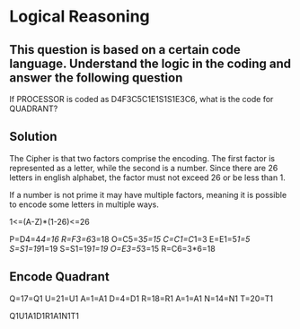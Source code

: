# Logical Reasoning

## This question is based on a certain code language. Understand the logic in the coding and answer the following question

If PROCESSOR is coded as D4F3C5C1E1S1S1E3C6, what is the code for QUADRANT?

## Solution

The Cipher is that two factors comprise the encoding. The first factor is represented as a letter, while the second is a number. Since there are 26 letters in english alphabet, the factor must not exceed 26 or be less than 1.

If a number is not prime it may have multiple factors, meaning it is possible to encode some letters in multiple ways.

1<=(A-Z)*(1-26)<=26

P=D4=4*4=16
R=F3=6*3=18
O=C5=3*5=15
C=C1=C*1=3
E=E1=5*1=5
S=S1=19*1=19
S=S1=19*1=19
O=E3=5*3=15
R=C6=3*6=18

## Encode Quadrant

Q=17=Q1
U=21=U1
A=1=A1
D=4=D1
R=18=R1
A=1=A1
N=14=N1
T=20=T1

Q1U1A1D1R1A1N1T1
